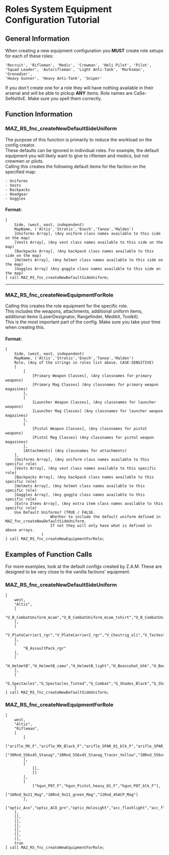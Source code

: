# Roles System Equipment Configuration Tutorial

## General Information
When creating a new equipment configuration you **MUST** create role setups for each of these roles:
```sqf
'Recruit', 'Rifleman', 'Medic', 'Crewman', 'Heli Pilot', 'Pilot', 
'Squad Leader', 'Autorifleman', 'Light Anti-Tank', 'Marksman', 'Grenadier', 
'Heavy Gunner', 'Heavy Anti-Tank', 'Sniper'
```
If you don't create one for a role they will have nothing available in their arsenal and will be able to pickup **ANY** items. Role names are CaSe-SeNsItIvE. Make sure you spell them correctly.

## Function Information

### MAZ_RS_fnc_createNewDefaultSideUniform
The purpose of this function is primarily to reduce the workload on the config creator.<br/>These defaults can be ignored in individual roles. For example, the default equipment you will likely want to give to riflemen and medics, but not crewmen or pilots.<br/>Calling this creates the following default items for the faction on the specified map:
```sqf
- Uniforms
- Vests
- Backpacks
- Headgear
- Goggles
```

#### Format:
```sqf
[
	Side, (west, east, independent)
	MapName, ('Altis','Stratis','Enoch','Tanoa','Malden')
	[Uniforms Array], (Any uniform class names available to this side on the map)
	[Vests Array], (Any vest class names available to this side on the map)
	[Backpacks Array], (Any backpack class names available to this side on the map)
	[Helmets Array], (Any helmet class names available to this side on the map)
	[Goggles Array] (Any goggle class names available to this side on the map)
] call MAZ_RS_fnc_createNewDefaultSideUniform;
```

<hr>

### MAZ_RS_fnc_createNewEquipmentForRole
Calling this creates the role equipment for the specific role.<br/>This includes the weapons, attachments, additional uniform items, additional items (LaserDesignator, Rangefinder, Medikit, Toolkit).<br/>This is the most important part of the config. Make sure you take your time when creating this.

#### Format:
```sqf
[
	Side, (west, east, independent)
	MapName, ('Altis','Stratis','Enoch','Tanoa','Malden')
	Role, (Any of the strings in roles list above. CASE-SENSITIVE)
	[
		[
			[Primary Weapon Classes], (Any classnames for primary weapons)
			[Primary Mag Classes] (Any classnames for primary weapon magazines)
		],
		[
			[Launcher Weapon Classes], (Any classnames for launcher weapons)
			[Launcher Mag Classes] (Any classnames for launcher weapon magazines)
		],
		[
			[Pistol Weapon Classes], (Any classnames for pistol weapons)
			[Pistol Mag Classes] (Any classnames for pistol weapon magazines)
		],
		[Attachments] (Any classnames for attachments)
	],
	[Uniforms Array], (Any uniform class names available to this specific role)
	[Vests Array], (Any vest class names available to this specific role)
	[Backpacks Array], (Any backpack class names available to this specific role)
	[Helmets Array], (Any helmet class names available to this specific role)
	[Goggles Array], (Any goggle class names available to this specific role)
	[Extra Items Array], (Any extra item class names available to this specific role)
	Use Default Uniforms? (TRUE / FALSE. 
					Whether to include the default uniform defined in MAZ_fnc_createNewDefaultSideUniform. 
					If not they will only have what is defined in above arrays.
				)
] call MAZ_RS_fnc_createNewEquipmentForRole;
```

## Examples of Function Calls
For more examples, look at the default configs created by Z.A.M. These are designed to be very close to the vanilla factions' equipment.

### MAZ_RS_fnc_createNewDefaultSideUniform
```sqf
[
	west,
	"Altis",
	[
		"U_B_CombatUniform_mcam","U_B_CombatUniform_mcam_tshirt","U_B_CombatUniform_mcam_vest","U_B_CombatUniform_mcam_worn","U_B_CTRG_1","U_B_CTRG_2","U_B_CTRG_3","U_B_survival_uniform","U_I_G_Story_Protagonist_F","U_B_CTRG_Soldier_2_Arid_F"
	],
	[
		"V_PlateCarrier1_rgr","V_PlateCarrier2_rgr","V_Chestrig_oli","V_TacVest_khk","V_TacVest_oli","V_PlateCarrier_Kerry","V_PlateCarrierL_CTRG","V_PlateCarrierH_CTRG"
	],
	[
		"B_AssaultPack_rgr"
	],
	[
		"H_HelmetB","H_HelmetB_camo","H_HelmetB_light","H_Booniehat_khk","H_Booniehat_mcamo","H_Booniehat_tan","H_Booniehat_khk_hs","H_HelmetB_grass","H_HelmetB_snakeskin","H_HelmetB_desert","H_HelmetB_black","H_HelmetB_sand","H_Cap_oli","H_Cap_headphones","H_Cap_tan","H_Cap_blk","H_Cap_tan_specops_US","H_Cap_khaki_specops_UK","H_Cap_grn","H_Cap_oli_hs","H_Cap_usblack","H_MilCap_mcamo","H_MilCap_gry","H_HelmetB_light_grass","H_HelmetB_light_snakeskin","H_HelmetB_light_desert","H_HelmetB_light_black","H_HelmetB_light_sand","H_Bandanna_khk","H_Bandanna_khk_hs","H_Bandanna_cbr","H_Bandanna_sand","H_Bandanna_gry","H_Bandanna_mcamo","H_Watchcap_blk","H_Watchcap_cbr","H_Watchcap_khk","H_Watchcap_camo","H_Booniehat_mgrn","H_MilCap_grn"
	],
	[
		"G_Spectacles","G_Spectacles_Tinted","G_Combat","G_Shades_Black","G_Shades_Green","G_Shades_Red","G_Tactical_Black","G_Bandanna_blk","G_Bandanna_oli","G_Bandanna_khk","G_Bandanna_tan","G_Shades_Blue","G_Tactical_Clear","G_AirPurifyingRespirator_01_F"
	]
] call MAZ_RS_fnc_createNewDefaultSideUniform;
```

### MAZ_RS_fnc_createNewEquipmentForRole
```sqf
[
	west,
	"Altis",
	"Rifleman",
	[
		[
			["arifle_MX_F","arifle_MX_Black_F","arifle_SPAR_01_blk_F","arifle_SPAR_01_snd_F"],
			["30Rnd_556x45_Stanag","30Rnd_556x45_Stanag_Tracer_Yellow","30Rnd_556x45_Stanag_Sand","30Rnd_556x45_Stanag_Sand_Tracer_Yellow","30Rnd_65x39_caseless_mag","30Rnd_65x39_caseless_black_mag","30Rnd_65x39_caseless_mag_Tracer","30Rnd_65x39_caseless_black_mag_Tracer"]
		],
		[
			[],
			[]
		],
		[
			["hgun_P07_F","hgun_Pistol_heavy_01_F","hgun_P07_blk_F"],
			["16Rnd_9x21_Mag","16Rnd_9x21_green_Mag","11Rnd_45ACP_Mag"]
		],
		["optic_Aco","optic_ACO_grn","optic_Holosight","acc_flashlight","acc_flashlight_smg_01","acc_pointer_IR","optic_Holosight_blk_F"]
	],
	[],
	[],
	[],
	[],
	[],
	[],
	true
] call MAZ_RS_fnc_createNewEquipmentForRole;
```
